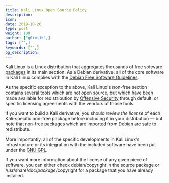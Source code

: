 ```yaml
---
title: Kali Linux Open Source Policy
description:
icon:
date: 2019-10-26
type: post
weight: 100
author: ["g0tmi1k",]
tags: ["",]
keywords: ["",]
og_description:
---
```


Kali Linux is a Linux distribution that aggregates thousands of free software [packages](http://pkg.kali.org/) in its main section. As a Debian derivative, all of the core software in Kali Linux complies with the [Debian Free Software Guidelines](http://www.debian.org/social_contract#guidelines).

As the specific exception to the above, Kali Linux's non-free section contains several tools which are not open source, but which have been made available for redistribution by [Offensive Security](https://www.offensive-security.com) through default  or specific licensing agreements with the vendors of those tools.

If you want to build a Kali derivative, you should _review the license_ of each Kali-specific non-free package before including it in your distribution — but note that non-free packages which are imported from Debian are safe to redistribute.

More importantly, all of the specific developments in Kali Linux's infrastructure or its integration with the included software have been put under the [GNU GPL](http://www.gnu.org/licenses/gpl.html).

If you want more information about the license of any given piece of software, you can either check debian/copyright in the source package or /usr/share/doc/_package_/copyright for a package that you have already installed.
